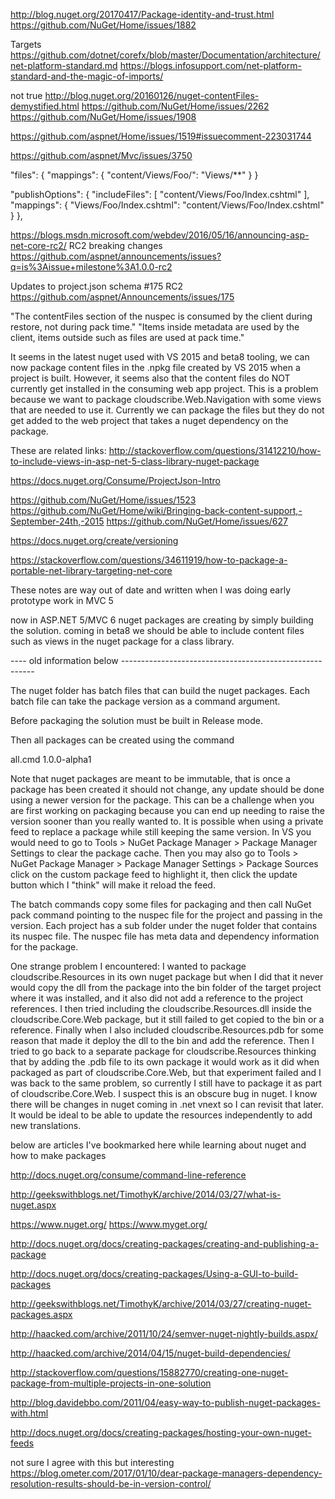 
http://blog.nuget.org/20170417/Package-identity-and-trust.html
https://github.com/NuGet/Home/issues/1882


Targets
https://github.com/dotnet/corefx/blob/master/Documentation/architecture/net-platform-standard.md
https://blogs.infosupport.com/net-platform-standard-and-the-magic-of-imports/

not true
http://blog.nuget.org/20160126/nuget-contentFiles-demystified.html
https://github.com/NuGet/Home/issues/2262
https://github.com/NuGet/Home/issues/1908

https://github.com/aspnet/Home/issues/1519#issuecomment-223031744

https://github.com/aspnet/Mvc/issues/3750

"files": {
            "mappings": {
                "content/Views/Foo/": "Views/**"
            }
        }

"publishOptions": {
        "includeFiles": [
            "content/Views/Foo/Index.cshtml"
        ],
        "mappings": {
            "Views/Foo/Index.cshtml": "content/Views/Foo/Index.cshtml"
        }
    },


https://blogs.msdn.microsoft.com/webdev/2016/05/16/announcing-asp-net-core-rc2/
RC2 breaking changes
https://github.com/aspnet/announcements/issues?q=is%3Aissue+milestone%3A1.0.0-rc2

Updates to project.json schema #175 RC2
https://github.com/aspnet/Announcements/issues/175

"The contentFiles section of the nuspec is consumed by the client during restore, not during pack time."
"Items inside metadata are used by the client, items outside such as files are used at pack time."


It seems in the latest nuget used with VS 2015 and beta8 tooling, we can now package content files in the .npkg file created by VS 2015 when a project is built.
However, it seems also that the content files do NOT currently get installed in the consuming web app project.
This is a problem because we want to package cloudscribe.Web.Navigation with some views that are needed to use it.
Currently we can package the files but they do not get added to the web project that takes a nuget dependency on the package.

These are related links:
http://stackoverflow.com/questions/31412210/how-to-include-views-in-asp-net-5-class-library-nuget-package

https://docs.nuget.org/Consume/ProjectJson-Intro

https://github.com/NuGet/Home/issues/1523
https://github.com/NuGet/Home/wiki/Bringing-back-content-support,-September-24th,-2015
https://github.com/NuGet/Home/issues/627

https://docs.nuget.org/create/versioning

https://stackoverflow.com/questions/34611919/how-to-package-a-portable-net-library-targeting-net-core


These notes are way out of date and written when I was doing early prototype work in MVC 5

now in ASP.NET 5/MVC 6 nuget packages are creating by simply building the solution.
coming in beta8 we should be able to include content files such as views in the nuget package for a class library.

---- old information below --------------------------------------------------------


The nuget folder has batch files that can build the nuget packages.
Each batch file can take the package version as a command argument.

Before packaging the solution must be built in Release mode.

Then all packages can be created using the command

all.cmd 1.0.0-alpha1

Note that nuget packages are meant to be immutable, that is once a package has been created it should not change, any update should be done using a newer version for the package. This can be a challenge when you are first working on packaging because you can end up needing to raise the version sooner than you really wanted to. It is possible when using a private feed to replace a package while still keeping the same version.
In VS you would need to go to Tools > NuGet Package Manager > Package Manager Settings to clear the package cache.
Then you may also go to Tools > NuGet Package Manager > Package Manager Settings > Package Sources
click on the custom package feed to highlight it, then click the update button which I "think" will make it reload the feed.

The batch commands copy some files for packaging and then call NuGet pack command pointing to the nuspec file for the project and passing in the version.
Each project has a sub folder under the nuget folder that contains its nuspec file. The nuspec file has meta data and dependency information for the package.

One strange problem I encountered: I wanted to package cloudscribe.Resources in its own nuget package but when I did that it never would copy the dll from the package into the bin folder of the target project where it was installed, and it also did not add a reference to the project references.
I then tried including the cloudscribe.Resources.dll inside the cloudscribe.Core.Web package, but it still failed to get copied to the bin or a reference. Finally when I also included cloudscribe.Resources.pdb for some reason that made it deploy the dll to the bin and add the reference. Then I tried to go back to a separate package for cloudscribe.Resources thinking that by adding the .pdb file to its own package it would work as it did when packaged as part of cloudscribe.Core.Web, but that experiment failed and I was back to the same problem, so currently I still have to package it as part of cloudscribe.Core.Web. I suspect this is an obscure bug in nuget. I know there will be changes in nuget coming in .net vnext so I can revisit that later. It would be ideal to be able to update the resources independently to add new translations.


below are articles I've bookmarked here while learning about nuget and how to make packages

http://docs.nuget.org/consume/command-line-reference

http://geekswithblogs.net/TimothyK/archive/2014/03/27/what-is-nuget.aspx

https://www.nuget.org/
https://www.myget.org/

http://docs.nuget.org/docs/creating-packages/creating-and-publishing-a-package

http://docs.nuget.org/docs/creating-packages/Using-a-GUI-to-build-packages

http://geekswithblogs.net/TimothyK/archive/2014/03/27/creating-nuget-packages.aspx

http://haacked.com/archive/2011/10/24/semver-nuget-nightly-builds.aspx/

http://haacked.com/archive/2014/04/15/nuget-build-dependencies/

http://stackoverflow.com/questions/15882770/creating-one-nuget-package-from-multiple-projects-in-one-solution

http://blog.davidebbo.com/2011/04/easy-way-to-publish-nuget-packages-with.html

http://docs.nuget.org/docs/creating-packages/hosting-your-own-nuget-feeds

not sure I agree with this but interesting
https://blog.ometer.com/2017/01/10/dear-package-managers-dependency-resolution-results-should-be-in-version-control/

